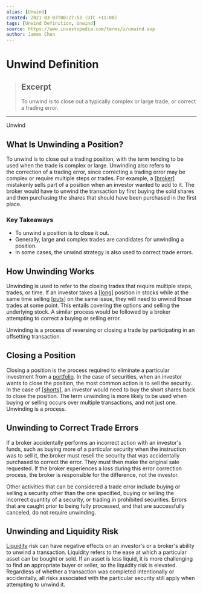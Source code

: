 ```yaml
---
alias: [Unwind]
created: 2021-03-03T00:27:53 (UTC +11:00)
tags: [Unwind Definition, Unwind]
source: https://www.investopedia.com/terms/u/unwind.asp
author: James Chen
---
```


# Unwind Definition

> ## Excerpt
> To unwind is to close out a typically complex or large trade, or correct a trading error.

---

Unwind
## What Is Unwinding a Position?

To unwind is to close out a trading position, with the term tending to be used when the trade is complex or large. Unwinding also refers to the correction of a trading error, since correcting a trading error may be complex or require multiple steps or trades. For example, a [[broker]](https://www.investopedia.com/terms/b/broker.asp) mistakenly sells part of a position when an investor wanted to add to it. The broker would have to unwind the transaction by first buying the sold shares and then purchasing the shares that should have been purchased in the first place.

### Key Takeaways

-   To unwind a position is to close it out.
-   Generally, large and complex trades are candidates for unwinding a position.
-   In some cases, the unwind strategy is also used to correct trade errors.

## How Unwinding Works

Unwinding is used to refer to the closing trades that require multiple steps, trades, or time. If an investor takes a [[long]](https://www.investopedia.com/terms/l/long.asp) position in stocks while at the same time selling [[puts]](https://www.investopedia.com/terms/p/put.asp) on the same issue, they will need to unwind those trades at some point. This entails covering the options and selling the underlying stock. A similar process would be followed by a broker attempting to correct a buying or selling error.

Unwinding is a process of reversing or closing a trade by participating in an offsetting transaction.

## Closing a Position

Closing a position is the process required to eliminate a particular investment from a [portfolio](https://www.investopedia.com/terms/p/portfolio.asp). In the case of securities, when an investor wants to close the position, the most common action is to sell the security. In the case of [[shorts]](https://www.investopedia.com/terms/s/short.asp), an investor would need to buy the short shares back to close the position. The term unwinding is more likely to be used when buying or selling occurs over multiple transactions, and not just one. Unwinding is a process.

## Unwinding to Correct Trade Errors

If a broker accidentally performs an incorrect action with an investor's funds, such as buying more of a particular security when the instruction was to sell it, the broker must resell the security that was accidentally purchased to correct the error. They must then make the original sale requested. If the broker experiences a loss during this error correction process, the broker is responsible for the difference, not the investor.

Other activities that can be considered a trade error include buying or selling a security other than the one specified, buying or selling the incorrect quantity of a security, or trading in prohibited securities. Errors that are caught prior to being fully processed, and that are successfully canceled, do not require unwinding.

## Unwinding and Liquidity Risk

[Liquidity](https://www.investopedia.com/terms/l/liquidity.asp) risk can have negative effects on an investor's or a broker's ability to unwind a transaction. Liquidity refers to the ease at which a particular asset can be bought or sold. If an asset is less liquid, it is more challenging to find an appropriate buyer or seller, so the liquidity risk is elevated. Regardless of whether a transaction was completed intentionally or accidentally, all risks associated with the particular security still apply when attempting to unwind it.
